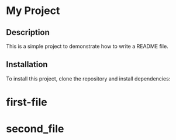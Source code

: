 # My Project

## Description

This is a simple project to demonstrate how to write a README file.

## Installation

To install this project, clone the repository and install dependencies:
# first-file
# second_file
